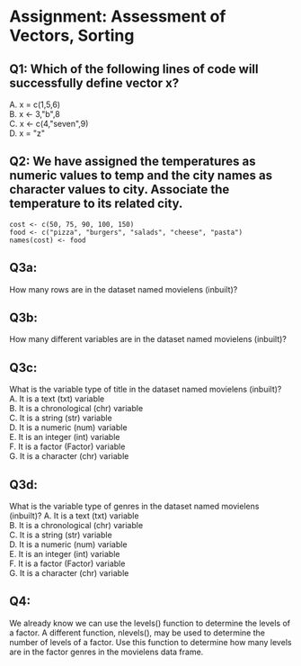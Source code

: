 # Assignment: Assessment of Vectors, Sorting

## Q1: Which of the following lines of code will successfully define vector x?  
   A. x = c(1,5,6)  
   B. x <- 3,"b",8  
   C. x <- c(4,"seven",9)  
   D. x = "z"

## Q2: We have  assigned the temperatures as numeric values to temp and the city names as character values to city. Associate the temperature to its related city.   
    cost <- c(50, 75, 90, 100, 150)  
    food <- c("pizza", "burgers", "salads", "cheese", "pasta")  
    names(cost) <- food

## Q3a:
   How many rows are in the dataset named movielens (inbuilt)?

## Q3b:
   How many different variables are in the dataset named movielens (inbuilt)?

## Q3c:
   What is the variable type of title in the dataset named movielens (inbuilt)?  
   A. It is a text (txt) variable  
   B. It is a chronological (chr) variable  
   C. It is a string (str) variable  
   D. It is a numeric (num) variable  
   E. It is an integer (int) variable  
   F. It is a factor (Factor) variable  
   G. It is a character (chr) variable

## Q3d:
   What is the variable type of genres in the dataset named movielens (inbuilt)? 
   A. It is a text (txt) variable   
   B. It is a chronological (chr) variable  
   C. It is a string (str) variable  
   D. It is a numeric (num) variable  
   E. It is an integer (int) variable  
   F. It is a factor (Factor) variable  
   G. It is a character (chr) variable

## Q4:   
   We already know we can use the levels() function to determine the levels of a factor. A different function, nlevels(), may be used to determine the number of levels of a factor.
   Use this function to determine how many levels are in the factor genres in the movielens data frame.
   
